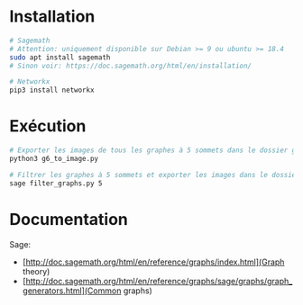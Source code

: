 # Installation

```bash
# Sagemath
# Attention: uniquement disponible sur Debian >= 9 ou ubuntu >= 18.4
sudo apt install sagemath
# Sinon voir: https://doc.sagemath.org/html/en/installation/

# Networkx
pip3 install networkx
```

# Exécution

```bash
# Exporter les images de tous les graphes à 5 sommets dans le dossier graph5
python3 g6_to_image.py

# Filtrer les graphes à 5 sommets et exporter les images dans le dossier graph5_filtered
sage filter_graphs.py 5
```

# Documentation

Sage:
- [http://doc.sagemath.org/html/en/reference/graphs/index.html](Graph theory)
- [http://doc.sagemath.org/html/en/reference/graphs/sage/graphs/graph_generators.html](Common graphs)
